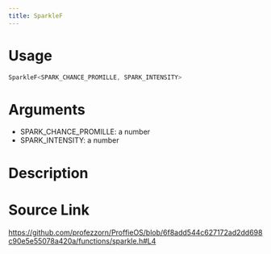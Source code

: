 ```yaml
---
title: SparkleF
---
```


# Usage
```cpp
SparkleF<SPARK_CHANCE_PROMILLE, SPARK_INTENSITY>
```

# Arguments
 * SPARK_CHANCE_PROMILLE: a number
 * SPARK_INTENSITY: a number

# Description

# Source Link
https://github.com/profezzorn/ProffieOS/blob/6f8add544c627172ad2dd698c90e5e55078a420a/functions/sparkle.h#L4
